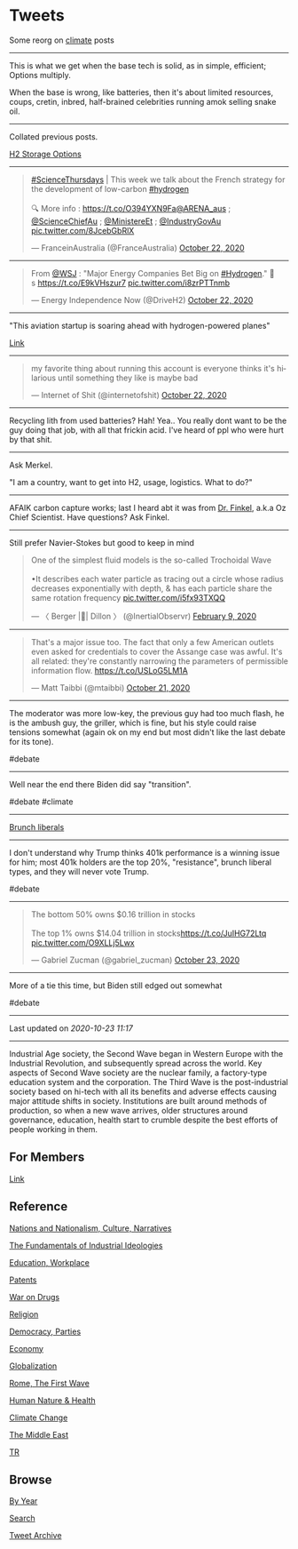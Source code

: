 # Tweets

Some reorg on [climate](2018/12/climate.md) posts

---

This is what we get when the base tech is solid, as in simple,
efficient; Options multiply.

When the base is wrong, like batteries, then it's about limited
resources, coups, cretin, inbred, half-brained celebrities running
amok selling snake oil.

---

Collated previous posts.

[H2 Storage Options](2020/10/h2-storage.md)

---

<blockquote class="twitter-tweet"><p lang="en" dir="ltr"><a href="https://twitter.com/hashtag/ScienceThursdays?src=hash&amp;ref_src=twsrc%5Etfw">#ScienceThursdays</a> | This week we talk about the French strategy for the development of low-carbon <a href="https://twitter.com/hashtag/hydrogen?src=hash&amp;ref_src=twsrc%5Etfw">#hydrogen</a> <br><br>🔍 More info : <a href="https://t.co/O394YXN9Fa">https://t.co/O394YXN9Fa</a><a href="https://twitter.com/ARENA_aus?ref_src=twsrc%5Etfw">@ARENA_aus</a> ; <a href="https://twitter.com/ScienceChiefAu?ref_src=twsrc%5Etfw">@ScienceChiefAu</a> ; <a href="https://twitter.com/MinistereEt?ref_src=twsrc%5Etfw">@MinistereEt</a> ; <a href="https://twitter.com/IndustryGovAu?ref_src=twsrc%5Etfw">@IndustryGovAu</a> <a href="https://t.co/8JcebGbRlX">pic.twitter.com/8JcebGbRlX</a></p>&mdash; FranceinAustralia (@FranceAustralia) <a href="https://twitter.com/FranceAustralia/status/1319141185454133248?ref_src=twsrc%5Etfw">October 22, 2020</a></blockquote> <script async src="https://platform.twitter.com/widgets.js" charset="utf-8"></script>

---

<blockquote class="twitter-tweet"><p lang="en" dir="ltr">From <a href="https://twitter.com/WSJ?ref_src=twsrc%5Etfw">@WSJ</a> : &quot;Major Energy Companies Bet Big on <a href="https://twitter.com/hashtag/Hydrogen?src=hash&amp;ref_src=twsrc%5Etfw">#Hydrogen</a>.&quot; 💯<br>s <a href="https://t.co/E9kVHszur7">https://t.co/E9kVHszur7</a> <a href="https://t.co/i8zrPTTnmb">pic.twitter.com/i8zrPTTnmb</a></p>&mdash; Energy Independence Now (@DriveH2) <a href="https://twitter.com/DriveH2/status/1319371959201914895?ref_src=twsrc%5Etfw">October 22, 2020</a></blockquote> <script async src="https://platform.twitter.com/widgets.js" charset="utf-8"></script>

---

"This aviation startup is soaring ahead with hydrogen-powered planes"

[Link](https://edition.cnn.com/travel/article/zeroavia-zero-emission-hydrogen-planes-spc-intl/index.html)

---

<blockquote class="twitter-tweet"><p lang="en" dir="ltr">my favorite thing about running this account is everyone thinks it&#39;s hilarious until something they like is maybe bad</p>&mdash; Internet of Shit (@internetofshit) <a href="https://twitter.com/internetofshit/status/1319415429207556096?ref_src=twsrc%5Etfw">October 22, 2020</a></blockquote> <script async src="https://platform.twitter.com/widgets.js" charset="utf-8"></script>

---

Recycling lith from used batteries? Hah! Yea.. You really dont want to
be the guy doing that job, with all that frickin acid. I've heard of
ppl who were hurt by that shit.

---

Ask Merkel. 

"I am a country, want to get into H2, usage, logistics. What to do?"

---

AFAIK carbon capture works; last I heard abt it was from [Dr. Finkel](2019/01/carboncapture.md),
a.k.a Oz Chief Scientist. Have questions? Ask Finkel.

---

Still prefer Navier-Stokes but good to keep in mind

<blockquote class="twitter-tweet"><p lang="en" dir="ltr">One of the simplest fluid models is the so-called Trochoidal Wave<br><br>•It describes each water particle as tracing out a circle whose radius decreases exponentially with depth, &amp; has each particle share the same rotation frequency <a href="https://t.co/i5fx93TXQQ">pic.twitter.com/i5fx93TXQQ</a></p>&mdash; 〈 Berger |🎃| Dillon 〉 (@InertialObservr) <a href="https://twitter.com/InertialObservr/status/1226643526013767680?ref_src=twsrc%5Etfw">February 9, 2020</a></blockquote> <script async src="https://platform.twitter.com/widgets.js" charset="utf-8"></script>

---

<blockquote class="twitter-tweet"><p lang="en" dir="ltr">That&#39;s a major issue too. The fact that only a few American outlets even asked for credentials to cover the Assange case was awful. It&#39;s all related: they&#39;re constantly narrowing the parameters of permissible information flow. <a href="https://t.co/USLoG5LM1A">https://t.co/USLoG5LM1A</a></p>&mdash; Matt Taibbi (@mtaibbi) <a href="https://twitter.com/mtaibbi/status/1319048503222542336?ref_src=twsrc%5Etfw">October 21, 2020</a></blockquote> <script async src="https://platform.twitter.com/widgets.js" charset="utf-8"></script>

---

The moderator was more low-key, the previous guy had too much flash,
he is the ambush guy, the griller, which is fine, but his style could
raise tensions somewhat (again ok on my end but most didn't like the
last debate for its tone).

\#debate

---

Well near the end there Biden did say "transition".

\#debate \#climate

---

[Brunch liberals](https://medium.com/@m.boop127/brunch-delusions-of-mediocrity-and-american-liberalism-1245e5acb73e)

---

I don't understand why Trump thinks 401k performance is a winning
issue for him; most 401k holders are the top 20%, "resistance", brunch
liberal types, and they will never vote Trump.

\#debate

---

<blockquote class="twitter-tweet"><p lang="en" dir="ltr">The bottom 50% owns $0.16 trillion in stocks<br><br>The top 1% owns $14.04 trillion in stocks<a href="https://t.co/JuIHG72Ltq">https://t.co/JuIHG72Ltq</a> <a href="https://t.co/O9XLLj5Lwx">pic.twitter.com/O9XLLj5Lwx</a></p>&mdash; Gabriel Zucman (@gabriel_zucman) <a href="https://twitter.com/gabriel_zucman/status/1319458623240597505?ref_src=twsrc%5Etfw">October 23, 2020</a></blockquote> <script async src="https://platform.twitter.com/widgets.js" charset="utf-8"></script>

---

More of a tie this time, but Biden still edged out somewhat

\#debate

---

Last updated on *2020-10-23 11:17*

---


Industrial Age society, the Second Wave began in Western Europe with
the Industrial Revolution, and subsequently spread across the
world. Key aspects of Second Wave society are the nuclear family, a
factory-type education system and the corporation. The Third Wave is
the post-industrial society based on hi-tech with all its benefits and
adverse effects causing major attitude shifts in society. Institutions
are built around methods of production, so when a new wave arrives,
older structures around governance, education, health start to crumble
despite the best efforts of people working in them.

## For Members

[Link](https://thirdwave-members.herokuapp.com)

## Reference

[Nations and Nationalism, Culture, Narratives](/2013/02/nations-and-nationalism.md)

[The Fundamentals of Industrial Ideologies](/2011/04/fundamentals-of-industrial-ideologies.md)

[Education, Workplace](2017/09/education-workplace.md)

[Patents](/2018/09/patents.md)

[War on Drugs](/2019/11/war-on-drugs.md)

[Religion](/2015/04/god-religion.md)

[Democracy, Parties](/2016/11/democracy.md)

[Economy](/2018/05/economy.md)

[Globalization](/2018/09/globalization.md)

[Rome, The First Wave](/2017/12/rome.md)

[Human Nature & Health](/2020/07/human-nature.md)

[Climate Change](/2018/12/climate.md)

[The Middle East](/2019/07/middleeast.md)

[TR](../tr)

## Browse

[By Year](years.md)

[Search](search.html)

[Tweet Archive](/tweets/README.md)



